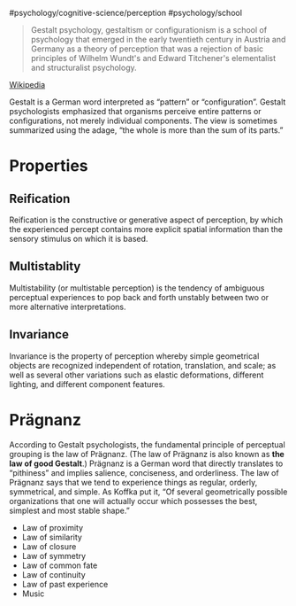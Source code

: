 #psychology/cognitive-science/perception #psychology/school

> Gestalt psychology, gestaltism or configurationism is a school of psychology that emerged in the early twentieth century in Austria and Germany as a theory of perception that was a rejection of basic principles of Wilhelm Wundt's and Edward Titchener's elementalist and structuralist psychology.

[Wikipedia ](https://en.wikipedia.org/wiki/Gestalt_psychology)

Gestalt is a German word interpreted as “pattern” or “configuration”. Gestalt psychologists emphasized that organisms perceive entire patterns or configurations, not merely individual components. The view is sometimes summarized using the adage, “the whole is more than the sum of its parts.”

# Properties

## Reification

Reification is the constructive or generative aspect of perception, by which the experienced percept contains more explicit spatial information than the sensory stimulus on which it is based.

## Multistablity

Multistability (or multistable perception) is the tendency of ambiguous perceptual experiences to pop back and forth unstably between two or more alternative interpretations.

## Invariance

Invariance is the property of perception whereby simple geometrical objects are recognized independent of rotation, translation, and scale; as well as several other variations such as elastic deformations, different lighting, and different component features. 

# Prägnanz

According to Gestalt psychologists, the fundamental principle of perceptual grouping is the law of Prägnanz. (The law of Prägnanz is also known as **the law of good Gestalt**.) Prägnanz is a German word that directly translates to “pithiness” and implies salience, conciseness, and orderliness. The law of Prägnanz says that we tend to experience things as regular, orderly, symmetrical, and simple. As Koffka put it, “Of several geometrically possible organizations that one will actually occur which possesses the best, simplest and most stable shape.”

- Law of proximity
- Law of similarity
- Law of closure
- Law of symmetry
- Law of common fate
- Law of continuity
- Law of past experience
- Music